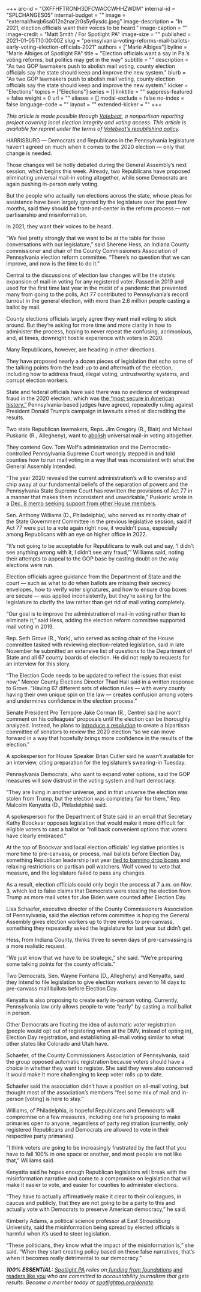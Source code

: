 +++
arc-id = "OXFFHFTRONH3DFCWACCWHHZWDM"
internal-id = "SPLCHANGES05"
internal-budget = ""
image = "external/hvqb6sa012n2nar2r0s5y6ysdc.jpeg"
image-description = "In 2021, election officials want their voices to be heard."
image-caption = ""
image-credit = "Matt Smith / For Spotlight PA"
image-size = ""
published = 2021-01-05T10:00:00Z
slug = "pennsylvania-voting-reforms-mail-ballots-early-voting-election-officials-2021"
authors = ["Marie Albiges"]
byline = "Marie Albiges of Spotlight PA"
title = "Election officials want a say in Pa.’s voting reforms, but politics may get in the way"
subtitle = ""
description = "As two GOP lawmakers push to abolish mail voting, county election officials say the state should keep and improve the new system."
blurb = "As two GOP lawmakers push to abolish mail voting, county election officials say the state should keep and improve the new system."
kicker = "Elections"
topics = ["Elections"]
series = []
linktitle = ""
suppress-featured = false
weight = 0
url = ""
aliases = []
modal-exclude = false
no-index = false
language-code = ""
layout = ""
extended-kicker = ""
+++

<i>This article is made possible through </i><a href="http://votebeat.org/"><i>Votebeat</i></a><i>, a nonpartisan reporting project covering local election integrity and voting access. This article is available for reprint under the terms of </i><a href="https://www.votebeat.org/pages/republishing"><i>Votebeat’s republishing policy</i></a><i>.</i>

HARRISBURG — Democrats and Republicans in the Pennsylvania legislature haven’t agreed on much when it comes to the 2020 election — only that change is needed.

Those changes will be hotly debated during the General Assembly’s next session, which begins this week. Already, two Republicans have proposed eliminating universal mail-in voting altogether, while some Democrats are again pushing in-person early voting.

But the people who actually run elections across the state, whose pleas for assistance have been largely ignored by the legislature over the past few months, said they should be front-and-center in the reform process — not partisanship and misinformation.

In 2021, they want their voices to be heard.

“We feel pretty strongly that we want to be at the table for those conversations with our legislature,” said Sherene Hess, an Indiana County commissioner and chair of the County Commissioners Association of Pennsylvania election reform committee. “There’s no question that we can improve, and now is the time to do it.”

Central to the discussions of election law changes will be the state’s expansion of mail-in voting for any registered voter. Passed in 2019 and used for the first time last year in the midst of a pandemic that prevented many from going to the polls, Act 77 contributed to Pennsylvania’s record turnout in the general election, with more than 2.6 million people casting a ballot by mail.

<script src="https://www.spotlightpa.org/embed.js" async></script><div data-spl-embed-version="1" data-spl-src="https://www.spotlightpa.org/embeds/newsletter/"></div>

County elections officials largely agree they want mail voting to stick around. But they’re asking for more time and more clarity in how to administer the process, hoping to never repeat the confusing, acrimonious, and, at times, downright hostile experience with voters in 2020.

Many Republicans, however, are heading in other directions.

They have proposed nearly a dozen pieces of legislation that echo some of the talking points from the lead-up to and aftermath of the election, including how to address fraud, illegal voting, untrustworthy systems, and corrupt election workers.

State and federal officials have said there was no evidence of widespread fraud in the 2020 election, which was <a href="https://www.cisa.gov/news/2020/11/12/joint-statement-elections-infrastructure-government-coordinating-council-election">the “most secure in American history.”</a> Pennsylvania-based judges have agreed, repeatedly ruling against President Donald Trump’s campaign in lawsuits aimed at discrediting the results.

Two state Republican lawmakers, Reps. Jim Gregory (R., Blair) and Michael Puskaric (R., Allegheny), want to <a href="https://legiscan.com/PA/bill/HB2971/2019">abolish</a> universal mail-in voting altogether.

They contend Gov. Tom Wolf’s administration and the Democratic-controlled Pennsylvania Supreme Court wrongly stepped in and told counties how to run mail voting in a way that was inconsistent with what the General Assembly intended.

“The year 2020 revealed the current administration’s will to overstep and chip away at our fundamental beliefs of the separation of powers and the Pennsylvania State Supreme Court has rewritten the provisions of Act 77 in a manner that makes them inconsistent and unworkable,” Puskaric wrote in a <a href="https://www.legis.state.pa.us/cfdocs/Legis/CSM/showMemoPublic.cfm?chamber=H&SPick=20210&cosponId=33251">Dec. 8 memo seeking support from other House members</a>.

Sen. Anthony Williams (D., Philadelphia), who served as minority chair of the State Government Committee in the previous legislative session, said if Act 77 were put to a vote again right now, it wouldn’t pass, especially among Republicans with an eye on higher office in 2022.

“It’s not going to be acceptable for Republicans to walk out and say, ‘I didn’t see anything wrong with it, I didn’t see any fraud,’” Williams said, noting their attempts to appeal to the GOP base by casting doubt on the way elections were run.

Election officials agree guidance from the Department of State and the court — such as what to do when ballots are missing their secrecy envelopes, how to verify voter signatures, and how to ensure drop boxes are secure — was applied inconsistently, but they’re asking for the legislature to clarify the law rather than get rid of mail voting completely.

“Our goal is to improve the administration of mail-in voting rather than to eliminate it,” said Hess, adding the election reform committee supported mail voting in 2019.

Rep. Seth Grove (R., York), who served as acting chair of the House committee tasked with reviewing election-related legislation, said in late November he submitted an extensive list of questions to the Department of State and all 67 county boards of election. He did not reply to requests for an interview for this story.

“The Election Code needs to be updated to reflect the issues that exist now,” Mercer County Elections Director Thad Hall said in a written response to Grove. “Having 67 different sets of election rules — with every county having their own unique spin on the law — creates confusion among voters and undermines confidence in the election process.”

Senate President Pro Tempore Jake Corman (R., Centre) said he won’t comment on his colleagues’ proposals until the election can be thoroughly analyzed. Instead, he plans to <a href="https://www.legis.state.pa.us/cfdocs/legis/CSM/showMemoPublic.cfm?chamber=S&SPick=20210&cosponId=33664">introduce a resolution</a> to create a bipartisan committee of senators to review the 2020 election “so we can move forward in a way that hopefully brings more confidence in the results of the election.”

A spokesperson for House Speaker Brian Cutler said he wasn’t available for an interview, citing preparation for the legislature’s swearing-in Tuesday.

Pennsylvania Democrats, who want to expand voter options, said the GOP measures will sow distrust in the voting system and hurt democracy.

“They are living in another universe, and in that universe the election was stolen from Trump, but the election was completely fair for them,” Rep. Malcolm Kenyatta (D., Philadelphia) said.

A spokesperson for the Department of State said in an email that Secretary Kathy Boockvar opposes legislation that would make it more difficult for eligible voters to cast a ballot or “roll back convenient options that voters have clearly embraced.”

At the top of Boockvar and local election officials’ legislative priorities is more time to pre-canvass, or process, mail ballots before Election Day, something Republican leadership last year <a href="https://www.spotlightpa.org/news/2020/11/pennsylvania-election-2020-counting-results-delays-mail-ballots/">tied to banning drop boxes</a> and relaxing restrictions on partisan poll watchers. Wolf vowed to veto that measure, and the legislature failed to pass any changes.

As a result, election officials could only begin the process at 7 a.m. on Nov. 3, which led to false claims that Democrats were stealing the election from Trump as more mail votes for Joe Biden were counted after Election Day.

Lisa Schaefer, executive director of the County Commissioners Association of Pennsylvania, said the election reform committee is hoping the General Assembly gives election workers up to three weeks to pre-canvass, something they repeatedly asked the legislature for last year but didn’t get.

Hess, from Indiana County, thinks three to seven days of pre-canvassing is a more realistic request.

“We just know that we have to be strategic,” she said. “We’re preparing some talking points for the county officials.”

Two Democrats, Sen. Wayne Fontana (D., Allegheny) and Kenyatta, said they intend to file legislation to give election workers seven to 14 days to pre-canvass mail ballots before Election Day.

Kenyatta is also proposing to create early in-person voting. Currently, Pennsylvania law only allows people to vote “early” by casting a mail ballot in person.

Other Democrats are floating the idea of automatic voter registration (people would opt out of registering when at the DMV, instead of opting in), Election Day registration, and establishing all-mail voting similar to what other states like Colorado and Utah have.

Schaefer, of the County Commissioners Association of Pennsylvania, said the group opposed automatic registration because voters should have a choice in whether they want to register. She said they were also concerned it would make it more challenging to keep voter rolls up to date.

Schaefer said the association didn’t have a position on all-mail voting, but thought most of the association’s members “feel some mix of mail and in-person [voting] is here to stay.”

<script src="https://www.spotlightpa.org/embed.js" async></script><div data-spl-embed-version="1" data-spl-src="https://www.spotlightpa.org/embeds/donate/?teaser_text=Spotlight%20PA%20provides%20essential%2C%20public-service%20journalism%20thanks%20to%20readers%20like%20you.%20Help%20us%20continue%20that%20work."></div>

Williams, of Philadelphia, is hopeful Republicans and Democrats will compromise on a few measures, including one he’s proposing to make primaries open to anyone, regardless of party registration (currently, only registered Republicans and Democrats are allowed to vote in their respective party primaries).

“I think voters are going to be increasingly frustrated by the fact that you have to fall 100% in one space or another, and most people are not like that,” Williams said.

Kenyatta said he hopes enough Republican legislators will break with the misinformation narrative and come to a compromise on legislation that will make it easier to vote, and easier for counties to administer elections.

“They have to actually affirmatively make it clear to their colleagues, in caucus and publicly, that they are not going to be a party to this and actually vote with Democrats to preserve American democracy,” he said.

Kimberly Adams, a political science professor at East Stroudsburg University, said the misinformation being spread by elected officials is harmful when it’s used to steer legislation.

“These politicians, they know what the impact of the misinformation is,” she said. “When they start creating policy based on these false narratives, that’s when it becomes really detrimental to our democracy.”

<i><b>100% ESSENTIAL:</b></i><i> </i><a href="https://www.spotlightpa.org/"><i>Spotlight PA</i></a><i> relies on</i><a href="https://www.spotlightpa.org/support"><i> funding from foundations</i></a><i> </i><a href="https://www.spotlightpa.org/support">and readers like you</a><i> who are committed to accountability journalism that gets results. Become a member today at </i><a href="http://checkout.fundjournalism.org/memberform?org_id=spotlightpa&campaign=701f4000000TVuIAAW"><i>spotlightpa.org/donate</i></a><i>.</i>
